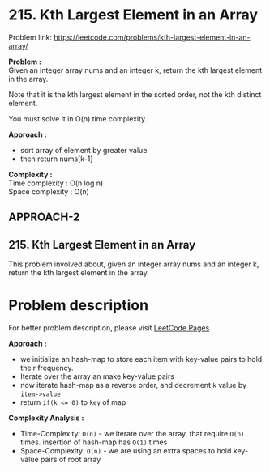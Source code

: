 # 215. Kth Largest Element in an Array

Problem link: https://leetcode.com/problems/kth-largest-element-in-an-array/

**Problem :**<br>
Given an integer array nums and an integer k, return the kth largest element in the array.<br>

Note that it is the kth largest element in the sorted order, not the kth distinct element.<br>

You must solve it in O(n) time complexity.<br>

**Approach :**<br>

-   sort array of element by greater value
-   then return nums[k-1]

**Complexity :**<br>
Time complexity : O(n log n) <br>
Space complexity : O(n)<br>

## APPROACH-2

## 215. Kth Largest Element in an Array

This problem involved about, given an integer array nums and an integer k, return the kth largest element in the array.

# Problem description

For better problem description, please visit [LeetCode Pages](https://leetcode.com/problems/kth-largest-element-in-an-array/description/)

**Approach :**<br/>

-   we initialize an hash-map to store each item with key-value pairs to hold their frequency.
-   Iterate over the array an make key-value pairs
-   now iterate hash-map as a reverse order, and decrement `k` value by `item->value`
-   return `if(k <= 0)` to `key` of map

**Complexity Analysis :**<br/>

-   Time-Complexity: `O(n)` - we iterate over the array, that require `O(n)` times. insertion of hash-map has `O(1)` times
-   Space-Complexity: `O(n)` - we are using an extra spaces to hold key-value pairs of root array

